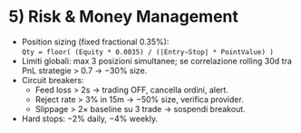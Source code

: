 # 5) Risk & Money Management
- Position sizing (fixed fractional 0.35%):  
  `Qty = floor( (Equity * 0.0035) / (|Entry−Stop| * PointValue) )`
- Limiti globali: max 3 posizioni simultanee; se correlazione rolling 30d tra PnL strategie > 0.7 → −30% size.
- Circuit breakers:
  - Feed loss > 2s → trading OFF, cancella ordini, alert.
  - Reject rate > 3% in 15m → −50% size, verifica provider.
  - Slippage > 2× baseline su 3 trade → sospendi breakout.
- Hard stops: −2% daily, −4% weekly.
